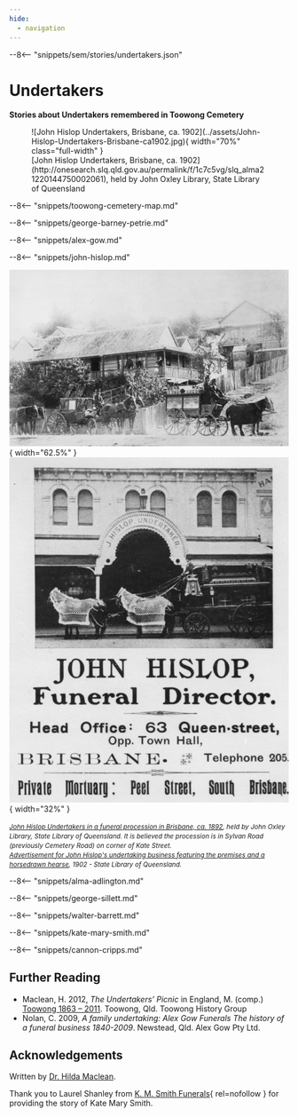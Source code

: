 ```yaml
---
hide:
  - navigation
---
```


--8<-- "snippets/sem/stories/undertakers.json"

# Undertakers  

**Stories about Undertakers remembered in Toowong Cemetery**

<figure markdown>
  ![John Hislop Undertakers, Brisbane, ca. 1902](../assets/John-Hislop-Undertakers-Brisbane-ca1902.jpg){ width="70%" class="full-width" }
  <figcaption markdown>[John Hislop Undertakers, Brisbane, ca. 1902](http://onesearch.slq.qld.gov.au/permalink/f/1c7c5vg/slq_alma21220144750002061), held by John Oxley Library, State Library of Queensland</figcaption>
</figure>

--8<-- "snippets/toowong-cemetery-map.md"

--8<-- "snippets/george-barney-petrie.md"

--8<-- "snippets/alex-gow.md"

--8<-- "snippets/john-hislop.md"

![John Hislop Undertakers in a funeral procession in Brisbane, ca. 1892](../assets/john-hislop-hearse-cemetery-road.jpg){ width="62.5%" } ![Advertisement for John Hislop's undertaking business featuring the premises and a horsedrawn hearse, 1902](../assets/john-hislop-funeral-director-advertisement-1902.jpg){ width="32%" }

*<small>[John Hislop Undertakers in a funeral procession in Brisbane, ca. 1892](http://onesearch.slq.qld.gov.au/permalink/f/1upgmng/slq_alma21220116790002061), held by John Oxley Library, State Library of Queensland. It is believed the procession is in Sylvan Road (previously Cemetery Road) on corner of Kate Street.</small>* <br>
*<small>[Advertisement for John Hislop's undertaking business featuring the premises and a horsedrawn hearse](http://onesearch.slq.qld.gov.au/permalink/f/1upgmng/slq_alma21219993970002061), 1902 - State Library of Queensland.</small>*

--8<-- "snippets/alma-adlington.md"

--8<-- "snippets/george-sillett.md"

--8<-- "snippets/walter-barrett.md"

--8<-- "snippets/kate-mary-smith.md"

<!--
??? directions "Directions" 

    Walking directions to headstone... is the grave of...
    
    ![Alfred Cannon's headstone](../assets/alfred-cannon.jpg){ width="15%" }  
    
    Walking directions to headstone... is the grave of...

    ![Joseph Cripps' headstone](../assets/joseph-cripps.jpg){ width="15%" }  
-->

--8<-- "snippets/cannon-cripps.md"

## Further Reading 

- Maclean, H. 2012, *The Undertakers’ Picnic* in England, M. (comp.) [Toowong 1863 – 2011](https://library-brisbane.ent.sirsidynix.net.au/client/en_AU/eLibCat/search/detailnonmodal/ent:$002f$002fSD_ILS$002f0$002fSD_ILS:748274/one). Toowong, Qld. Toowong History Group
- Nolan, C. 2009, *A family undertaking: Alex Gow Funerals The history of a funeral business 1840-2009*. Newstead, Qld. Alex Gow Pty Ltd.

## Acknowledgements

Written by [Dr. Hilda Maclean](https://www.linkedin.com/in/dr-hilda-maclean-4819a711/).

Thank you to Laurel Shanley from [K. M. Smith Funerals](https://kmsmith.com.au){ rel=nofollow } for providing the story of Kate Mary Smith.

<!--
<div class="noprint" markdown="1">
## Brochure

[Download the PDF of this walk](../assets/guides/undertakers.pdf), print it, and fold it in half to make an A5 booklet. 
</div>
-->
